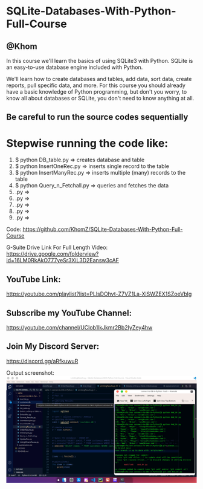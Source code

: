 # SQLite-Databases-With-Python-Full-Course
## @Khom
In this course we'll learn the basics of using SQLite3 with Python. SQLite is an easy-to-use database engine included with Python.

We'll learn how to create databases and tables, add data, sort data, create reports, pull specific data, and more. 
For this course you should already have a basic knowledge of Python programming, but don't you worry, to know all about databases or SQLite, you don't need to know anything at all.


## Be careful to run the source codes sequentially 
# Stepwise running the code like:
1. $ python DB_table.py  => creates database and table
2. $ python InsertOneRec.py  => inserts single record to the table
3. $ python InsertManyRec.py  => inserts multiple (many) records to the table
4. $ python Query_n_Fetchall.py  => queries and fetches the data
5. .py  => 
6. .py  => 
7. .py  => 
8. .py  => 
9. .py  => 



Code: https://github.com/KhomZ/SQLite-Databases-With-Python-Full-Course

G-Suite Drive Link For Full Length Video: https://drive.google.com/folderview?id=16LM0RkAkO777yeSr3XiL3D2Eansw3cAF

## YouTube Link: 
https://youtube.com/playlist?list=PLlsDOhvt-Z7VZ1La-XlSWZEX1SZoeVbIg
## Subscribe my YouTube Channel: 
https://youtube.com/channel/UClob1lkJkmr2Bb2IyZey4hw

## Join My Discord Server:
https://discord.gg/aRfkuwuR

Output screenshot:
![alt text](https://github.com/KhomZ/SQLite-Databases-With-Python-Full-Course/blob/main/screenshots/ksnip_1.png?raw=true)

